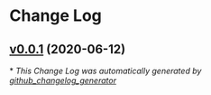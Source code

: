 # Change Log

## [v0.0.1](https://github.com/ably/ably-jmeter/tree/v0.0.1) (2020-06-12)


\* *This Change Log was automatically generated by [github_changelog_generator](https://github.com/skywinder/Github-Changelog-Generator)*